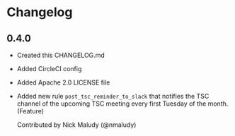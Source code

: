 # Changelog

## 0.4.0

- Created this CHANGELOG.md

- Added CircleCI config

- Added Apache 2.0 LICENSE file

- Added new rule `post_tsc_reminder_to_slack` that notifies the TSC channel of the 
  upcoming TSC meeting every first Tuesday of the month. (Feature)

  Contributed by Nick Maludy (@nmaludy)


